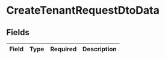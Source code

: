 # CreateTenantRequestDtoData


## Fields

| Field       | Type        | Required    | Description |
| ----------- | ----------- | ----------- | ----------- |